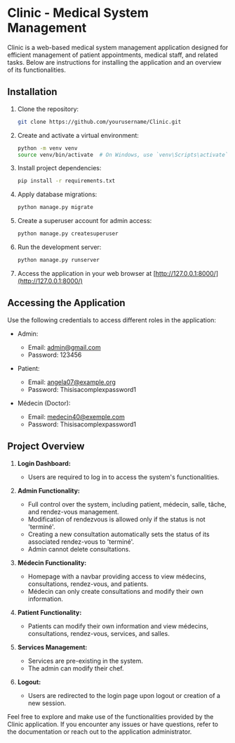 # Clinic - Medical System Management

Clinic is a web-based medical system management application designed for efficient management of patient appointments, medical staff, and related tasks. Below are instructions for installing the application and an overview of its functionalities.

## Installation

1. Clone the repository:

    ```bash
    git clone https://github.com/yourusername/Clinic.git
    ```

2. Create and activate a virtual environment:

    ```bash
    python -m venv venv
    source venv/bin/activate  # On Windows, use `venv\Scripts\activate`
    ```

3. Install project dependencies:

    ```bash
    pip install -r requirements.txt
    ```

4. Apply database migrations:

    ```bash
    python manage.py migrate
    ```

5. Create a superuser account for admin access:

    ```bash
    python manage.py createsuperuser
    ```

6. Run the development server:

    ```bash
    python manage.py runserver
    ```

7. Access the application in your web browser at [http://127.0.0.1:8000/](http://127.0.0.1:8000/)

## Accessing the Application

Use the following credentials to access different roles in the application:

- Admin:
  - Email: admin@gmail.com
  - Password: 123456

- Patient:
  - Email: angela07@example.org
  - Password: Thisisacomplexpassword1

- Médecin (Doctor):
  - Email: medecin40@exemple.com
  - Password: Thisisacomplexpassword1

## Project Overview

1. **Login Dashboard:**
   - Users are required to log in to access the system's functionalities.

2. **Admin Functionality:**
   - Full control over the system, including patient, médecin, salle, tâche, and rendez-vous management.
   - Modification of rendezvous is allowed only if the status is not 'terminé'.
   - Creating a new consultation automatically sets the status of its associated rendez-vous to 'terminé'.
   - Admin cannot delete consultations.

3. **Médecin Functionality:**
   - Homepage with a navbar providing access to view médecins, consultations, rendez-vous, and patients.
   - Médecin can only create consultations and modify their own information.

4. **Patient Functionality:**
   - Patients can modify their own information and view médecins, consultations, rendez-vous, services, and salles.

5. **Services Management:**
   - Services are pre-existing in the system.
   - The admin can modify their chef.

6. **Logout:**
   - Users are redirected to the login page upon logout or creation of a new session.

Feel free to explore and make use of the functionalities provided by the Clinic application. If you encounter any issues or have questions, refer to the documentation or reach out to the application administrator.